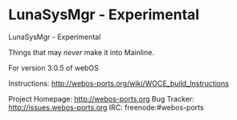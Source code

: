 LunaSysMgr - Experimental
=========================

LunaSysMgr - Experimental

Things that may *never* make it into Mainline.

For version 3.0.5 of webOS

Instructions: http://webos-ports.org/wiki/WOCE_build_Instructions

Project Homepage: http://webos-ports.org Bug Tracker: http://issues.webos-ports.org IRC: freenode:#webos-ports
